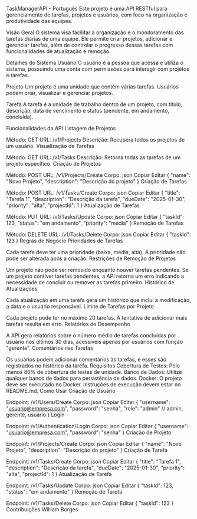 TaskManagerAPI - Português
Este projeto é uma API RESTful para gerenciamento de tarefas, projetos e usuários, com foco na organização e produtividade das equipes.

Visão Geral
O sistema visa facilitar a organização e o monitoramento das tarefas diárias de uma equipe. Ele permite criar projetos, adicionar e gerenciar tarefas, além de controlar o progresso dessas tarefas com funcionalidades de atualização e remoção.

Detalhes do Sistema
Usuário
O usuário é a pessoa que acessa e utiliza o sistema, possuindo uma conta com permissões para interagir com projetos e tarefas.

Projeto
Um projeto é uma unidade que contém várias tarefas. Usuários podem criar, visualizar e gerenciar projetos.

Tarefa
A tarefa é a unidade de trabalho dentro de um projeto, com título, descrição, data de vencimento e status (pendente, em andamento, concluída).

Funcionalidades da API
Listagem de Projetos

Método: GET
URL: /v1/Projects
Descrição: Recupera todos os projetos de um usuário.
Visualização de Tarefas

Método: GET
URL: /v1/Tasks
Descrição: Retorna todas as tarefas de um projeto específico.
Criação de Projetos

Método: POST
URL: /v1/Projects/Create
Corpo:
json
Copiar
Editar
{
    "name": "Novo Projeto",
    "description": "Descrição do projeto"
}
Criação de Tarefas

Método: POST
URL: /v1/Tasks/Create
Corpo:
json
Copiar
Editar
{
    "title": "Tarefa 1",
    "description": "Descrição da tarefa",
    "dueDate": "2025-01-30",
    "priority": "alta",
    "projectId": 1
}
Atualização de Tarefas

Método: PUT
URL: /v1/Tasks/Update
Corpo:
json
Copiar
Editar
{
    "taskId": 123,
    "status": "em andamento",
    "priority": "média"
}
Remoção de Tarefas

Método: DELETE
URL: /v1/Tasks/Delete
Corpo:
json
Copiar
Editar
{
    "taskId": 123
}
Regras de Negócio
Prioridades de Tarefas

Cada tarefa deve ter uma prioridade (baixa, média, alta).
A prioridade não pode ser alterada após a criação.
Restrições de Remoção de Projetos

Um projeto não pode ser removido enquanto houver tarefas pendentes.
Se um projeto contiver tarefas pendentes, a API retorna um erro indicando a necessidade de concluir ou remover as tarefas primeiro.
Histórico de Atualizações

Cada atualização em uma tarefa gera um histórico que inclui a modificação, a data e o usuário responsável.
Limite de Tarefas por Projeto

Cada projeto pode ter no máximo 20 tarefas. A tentativa de adicionar mais tarefas resulta em erro.
Relatórios de Desempenho

A API gera relatórios sobre o número médio de tarefas concluídas por usuário nos últimos 30 dias, acessíveis apenas por usuários com função "gerente".
Comentários nas Tarefas

Os usuários podem adicionar comentários às tarefas, e esses são registrados no histórico da tarefa.
Requisitos
Cobertura de Testes: Pelo menos 80% de cobertura de testes de unidade.
Banco de Dados: Utilize qualquer banco de dados para persistência de dados.
Docker: O projeto deve ser executado no Docker. Instruções de execução devem estar no README.md.
Como Usar
Criação de Usuário

Endpoint: /v1/Users/Create
Corpo:
json
Copiar
Editar
{
    "username": "usuario@empresa.com",
    "password": "senha",
    "role": "admin" // admin, gerente, usuário
}
Login

Endpoint: /v1/Authentication/Login
Corpo:
json
Copiar
Editar
{
    "username": "usuario@empresa.com",
    "password": "senha"
}
Criação de Projeto

Endpoint: /v1/Projects/Create
Corpo:
json
Copiar
Editar
{
    "name": "Novo Projeto",
    "description": "Descrição do projeto"
}
Criação de Tarefa

Endpoint: /v1/Tasks/Create
Corpo:
json
Copiar
Editar
{
    "title": "Tarefa 1",
    "description": "Descrição da tarefa",
    "dueDate": "2025-01-30",
    "priority": "alta",
    "projectId": 1
}
Atualização de Tarefa

Endpoint: /v1/Tasks/Update
Corpo:
json
Copiar
Editar
{
    "taskId": 123,
    "status": "em andamento"
}
Remoção de Tarefa

Endpoint: /v1/Tasks/Delete
Corpo:
json
Copiar
Editar
{
    "taskId": 123
}
Contribuições
William Borges
